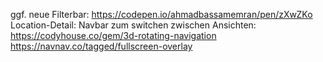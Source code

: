 ggf. neue Filterbar: https://codepen.io/ahmadbassamemran/pen/zXwZKo
Location-Detail: Navbar zum switchen zwischen Ansichten: https://codyhouse.co/gem/3d-rotating-navigation
https://navnav.co/tagged/fullscreen-overlay

